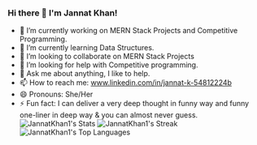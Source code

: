 ### Hi there 👋 I'm Jannat Khan!

- 🔭 I’m currently working on MERN Stack Projects and Competitive Programming.
- 🌱 I’m currently learning Data Structures.
- 👯 I’m looking to collaborate on MERN Stack Projects
- 🤔 I’m looking for help with Competitive programming.
- 💬 Ask me about anything, I like  to help.
- 📫 How to reach me: www.linkedin.com/in/jannat-k-54812224b
- 😄 Pronouns: She/Her
- ⚡ Fun fact: 
      I can deliver a very deep thought in funny way and funny one-liner in deep way & you can almost never guess.
![JannatKhan1's Stats](https://github-readme-stats.vercel.app/api?username=JannatKhan1&theme=monokai&show_icons=true&hide_border=true&count_private=true)
![JannatKhan1's Streak](https://github-readme-streak-stats.herokuapp.com/?user=JannatKhan1&theme=monokai&hide_border=true)
![JannatKhan1's Top Languages](https://github-readme-stats.vercel.app/api/top-langs/?username=JannatKhan1&theme=monokai&show_icons=true&hide_border=true&layout=compact)  
